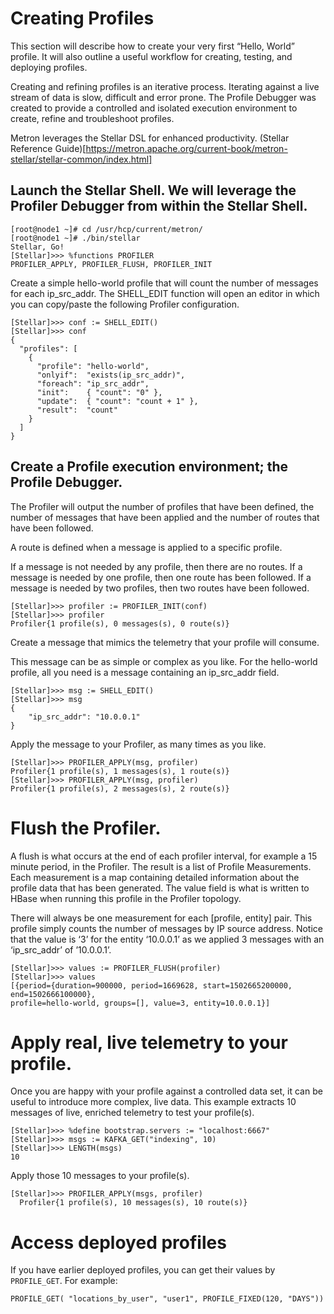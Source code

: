 # Creating Profiles

This section will describe how to create your very first “Hello, World” profile. It will also outline a useful workflow for creating, testing, and deploying profiles.

Creating and refining profiles is an iterative process. Iterating against a live stream of data is slow, difficult and error prone. The Profile Debugger was created to provide a controlled and isolated execution environment to create, refine and troubleshoot profiles.

Metron leverages the Stellar DSL for enhanced productivity. (Stellar Reference Guide)[https://metron.apache.org/current-book/metron-stellar/stellar-common/index.html]

## Launch the Stellar Shell. We will leverage the Profiler Debugger from within the Stellar Shell.

```
[root@node1 ~]# cd /usr/hcp/current/metron/
[root@node1 ~]# ./bin/stellar
Stellar, Go!
[Stellar]>>> %functions PROFILER
PROFILER_APPLY, PROFILER_FLUSH, PROFILER_INIT
```

Create a simple hello-world profile that will count the number of messages for each ip_src_addr. The SHELL_EDIT function will open an editor in which you can copy/paste the following Profiler configuration.

```
[Stellar]>>> conf := SHELL_EDIT()
[Stellar]>>> conf
{
  "profiles": [
    {
      "profile": "hello-world",
      "onlyif":  "exists(ip_src_addr)",
      "foreach": "ip_src_addr",
      "init":    { "count": "0" },
      "update":  { "count": "count + 1" },
      "result":  "count"
    }
  ]
}
```

## Create a Profile execution environment; the Profile Debugger.

The Profiler will output the number of profiles that have been defined, the number of messages that have been applied and the number of routes that have been followed.

A route is defined when a message is applied to a specific profile.

If a message is not needed by any profile, then there are no routes.
If a message is needed by one profile, then one route has been followed.
If a message is needed by two profiles, then two routes have been followed.

```
[Stellar]>>> profiler := PROFILER_INIT(conf)
[Stellar]>>> profiler
Profiler{1 profile(s), 0 messages(s), 0 route(s)}
```

Create a message that mimics the telemetry that your profile will consume.

This message can be as simple or complex as you like. For the hello-world profile, all you need is a message containing an ip_src_addr field.

```
[Stellar]>>> msg := SHELL_EDIT()
[Stellar]>>> msg
{
	"ip_src_addr": "10.0.0.1"
}
```

Apply the message to your Profiler, as many times as you like.

```
[Stellar]>>> PROFILER_APPLY(msg, profiler)
Profiler{1 profile(s), 1 messages(s), 1 route(s)}
[Stellar]>>> PROFILER_APPLY(msg, profiler)
Profiler{1 profile(s), 2 messages(s), 2 route(s)}
```

# Flush the Profiler.

A flush is what occurs at the end of each profiler interval, for example a 15 minute period, in the Profiler. The result is a list of Profile Measurements. Each measurement is a map containing detailed information about the profile data that has been generated. The value field is what is written to HBase when running this profile in the Profiler topology.

There will always be one measurement for each [profile, entity] pair. This profile simply counts the number of messages by IP source address. Notice that the value is ‘3’ for the entity ‘10.0.0.1’ as we applied 3 messages with an ‘ip_src_addr’ of ’10.0.0.1’.

```
[Stellar]>>> values := PROFILER_FLUSH(profiler)
[Stellar]>>> values
[{period={duration=900000, period=1669628, start=1502665200000, end=1502666100000},
profile=hello-world, groups=[], value=3, entity=10.0.0.1}]
```

# Apply real, live telemetry to your profile.

Once you are happy with your profile against a controlled data set, it can be useful to introduce more complex, live data. This example extracts 10 messages of live, enriched telemetry to test your profile(s).

```
[Stellar]>>> %define bootstrap.servers := "localhost:6667"
[Stellar]>>> msgs := KAFKA_GET("indexing", 10)
[Stellar]>>> LENGTH(msgs)
10
```

Apply those 10 messages to your profile(s).

```
[Stellar]>>> PROFILER_APPLY(msgs, profiler)
  Profiler{1 profile(s), 10 messages(s), 10 route(s)}
```

# Access deployed profiles

If you have earlier deployed profiles, you can get their values by `PROFILE_GET`. For example:

```
PROFILE_GET( "locations_by_user", "user1", PROFILE_FIXED(120, "DAYS"))
```




